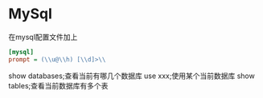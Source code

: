 # MySql
在mysql配置文件加上
```ini
[mysql]
prompt = (\\u@\\h) [\\d]>\\
```

show databases;查看当前有哪几个数据库
use xxx;使用某个当前数据库
show tables;查看当前数据库有多个表